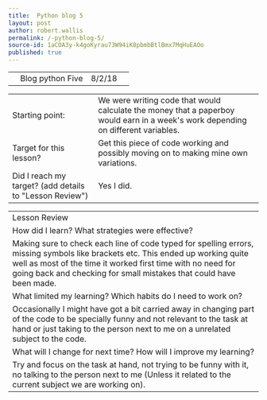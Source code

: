 ```yaml
---
title:  Python blog 5
layout: post
author: robert.wallis
permalink: /-python-blog-5/
source-id: 1aCOA3y-k4goKyrau73W94iK8pbmbBtlBmx7MqHuEAOo
published: true
---
```

<table>
  <tr>
    <td></td>
    <td>Blog python Five</td>
    <td>8/2/18</td>
    <td></td>
  </tr>
</table>


<table>
  <tr>
    <td>Starting point:</td>
    <td>We were writing code that would calculate the money that a paperboy would earn in a week's work depending on different variables. </td>
  </tr>
  <tr>
    <td>Target for this lesson?</td>
    <td>Get this piece of code working and possibly moving on to making mine own variations.</td>
  </tr>
  <tr>
    <td>Did I reach my target? 
(add details to "Lesson Review")</td>
    <td> Yes I did.</td>
  </tr>
</table>


<table>
  <tr>
    <td>Lesson Review</td>
  </tr>
  <tr>
    <td>How did I learn? What strategies were effective? </td>
  </tr>
  <tr>
    <td>Making sure to check each line of code typed for spelling errors, missing symbols like brackets etc. This ended up working quite well as most of the time it worked first time with no need for going back and checking for small mistakes that could have been made.</td>
  </tr>
  <tr>
    <td>What limited my learning? Which habits do I need to work on? </td>
  </tr>
  <tr>
    <td>Occasionally I might have got a bit carried away in changing part of the code to be specially funny and not relevant to the task at hand or just taking to the person next to me on a unrelated subject to the code. </td>
  </tr>
  <tr>
    <td>What will I change for next time? How will I improve my learning?</td>
  </tr>
  <tr>
    <td>Try and focus on the task at hand, not trying to be funny with it, no talking to the person next to me (Unless it related to the current subject we are working on).</td>
  </tr>
</table>


